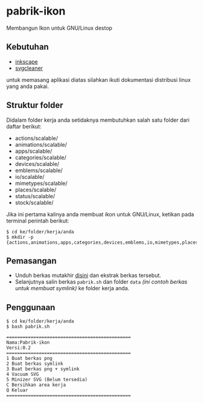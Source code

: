 # pabrik-ikon
Membangun Ikon untuk GNU/Linux destop

## Kebutuhan
- [inkscape](https://inkscape.org/en/)
- [svgcleaner](https://sourceforge.net/projects/svgcleaner/)

untuk memasang aplikasi diatas silahkan ikuti dokumentasi distribusi linux yang anda pakai.

## Struktur folder
Didalam folder kerja anda setidaknya membutuhkan salah satu folder dari daftar berikut:

- actions/scalable/
- animations/scalable/
- apps/scalable/
- categories/scalable/
- devices/scalable/
- emblems/scalable/
- io/scalable/
- mimetypes/scalable/
- places/scalable/
- status/scalable/
- stock/scalable/

Jika ini pertama kalinya anda membuat ikon untuk GNU/Linux, ketikan pada terminal perintah berikut:
```
$ cd ke/folder/kerja/anda
$ mkdir -p {actions,animations,apps,categories,devices,emblems,io,mimetypes,places,status,stock}/scalable

```

## Pemasangan
- Unduh berkas mutakhir [disini](https://github.com/winardiaris/pabrik-ikon/archive/master.zip) dan ekstrak berkas tersebut.
- Selanjutnya salin berkas `pabrik.sh` dan folder `data` _(ini contoh berkas untuk membuat symlink)_ ke folder kerja anda.


## Penggunaan
```
$ cd ke/folder/kerja/anda
$ bash pabrik.sh

==============================================
Nama:Pabrik-ikon
Versi:0.2
==============================================
1 Buat berkas png
2 Buat berkas symlink
3 Buat berkas png + symlink
4 Vacuum SVG
5 Minizer SVG (Belum tersedia)
C Bersihkan area kerja
Q Keluar
==============================================

```

